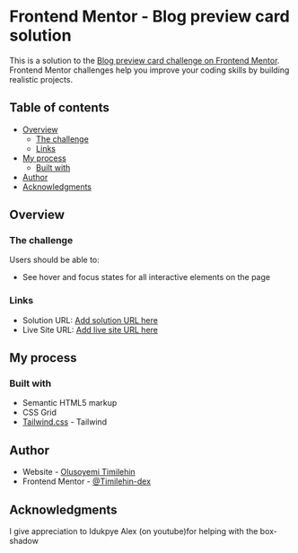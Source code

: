 # Frontend Mentor - Blog preview card solution

This is a solution to the [Blog preview card challenge on Frontend Mentor](https://www.frontendmentor.io/challenges/blog-preview-card-ckPaj01IcS). Frontend Mentor challenges help you improve your coding skills by building realistic projects.

## Table of contents

- [Overview](#overview)
  - [The challenge](#the-challenge)
  - [Links](#links)
- [My process](#my-process)
  - [Built with](#built-with)
- [Author](#author)
- [Acknowledgments](#acknowledgments)

## Overview

### The challenge

Users should be able to:

- See hover and focus states for all interactive elements on the page

### Links

- Solution URL: [Add solution URL here](https://github.com/Timilehin-dex/blog-preview)
- Live Site URL: [Add live site URL here](https://timilehin-dex.github.io/blog-preview/)

## My process

### Built with

- Semantic HTML5 markup
- CSS Grid
- [Tailwind.css](https://tailwindcss.com/) - Tailwind

## Author

- Website - [Olusoyemi Timilehin](https://timilehin-dex.github.io/Portfolio/)
- Frontend Mentor - [@Timilehin-dex](https://www.frontendmentor.io/profile/Timilehin-dex)

## Acknowledgments

I give appreciation to Idukpye Alex (on youtube)for helping with the box-shadow
